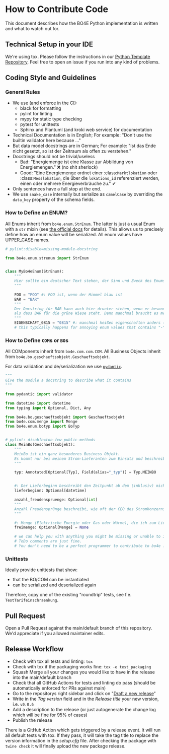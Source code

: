 # How to Contribute Code

This document describes how the BO4E Python implementation is written and what to watch out for.

## Technical Setup in your IDE

We're using tox.
Please follow the instructions in our [Python Template Repository](https://github.com/Hochfrequenz/python_template_repository#how-to-use-this-repository-on-your-machine).
Feel free to open an issue if you run into any kind of problems.

## Coding Style and Guidelines

### General Rules

- We use (and enforce in the CI):
  - black for formatting
  - pylint for linting
  - mypy for static type checking
  - pytest for unittests
  - Sphinx and Plantuml (and kroki web service) for documentation
- Technical Documentation is in English; For example: "Don't use the builtin validator here because …"
- But data model docstrings are in German; For example: "Ist das Ende nicht gesetzt, so ist der Zeitraum als offen zu verstehen."
- Docstrings should not be trivial/useless
  - Bad: "Energiemenge ist eine Klasse zur Abbildung von Energiemengen." ❌ (no shit sherlock)
  - Good: "Eine Energiemenge ordnet einer :class:`Marktlokation` oder :class:`Messlokation`, die über die `lokations_id` referenziert werden, einen oder mehrere Energieverbräuche zu." ✔
- Only sentences have a full stop at the end.
- We use `snake_case` internally but serialize as `camelCase` by overriding the `data_key` property of the schema fields.

### How to Define an ENUM?

All Enums inherit from `bo4e.enum.StrEnum`.
The latter is just a usual Enum with a `str` mixin (see [the official docs](https://docs.python.org/3/library/enum.html?highlight=strenum#others) for details).
This allows us to precisely define how an enum value will be serialized.
All enum values have UPPER_CASE names.

```python
# pylint:disable=missing-module-docstring

from bo4e.enum.strenum import StrEnum


class MyBo4eEnum(StrEnum):
    """
    Hier sollte ein deutscher Text stehen, der Sinn und Zweck des Enums beschreibt.
    """

    FOO = "FOO" #: FOO ist, wenn der Himmel blau ist
    BAR = "BAR"
    """
    Der Docstring für BAR kann auch hier drunter stehen, wenn er besonders lang ist und mehr sagen will,
    als dass BAR für die grüne Wiese steht. Denn manchmal braucht es mehr als hundert Zeichen.
    """
    EIGENSCHAFT_0815 = "0815" #: manchmal heißen eigenschaften anders (EIGENSCHAFT_0815) als sie serialisiert werden ("0815")
    # this typically happens for annoying enum values that contains "-" or start with digits
```

### How to Define `COM`s or `BO`s

All COMponents inherit from `bo4e.com.com.COM`.
All Business Objects inherit from `bo4e.bo.geschaeftsobjekt.Geschaeftsobjekt`.

For data validation and de/serialization we use [`pydantic`](https://pydantic-docs.helpmanual.io/).

```python
"""
Give the module a docstring to describe what it contains
"""

from pydantic import validator

from datetime import datetime
from typing import Optional, Dict, Any

from bo4e.bo.geschaeftsobjekt import Geschaeftsobjekt
from bo4e.com.menge import Menge
from bo4e.enum.botyp import BoTyp


# pylint: disable=too-few-public-methods
class MeinBo(Geschaeftsobjekt):
    """
    MeinBo ist ein ganz besonderes Business Objekt.
    Es kommt nur bei meinem Strom-Lieferanten zum Einsatz und beschreibt dort all die tollen Eigenschaften, die mein Verbrauchsverhalten hat.
    """

    typ: Annotated[Optional[Typ], Field(alias="_typ")] = Typ.MEINBO


    #: Der Lieferbeginn beschreibt den Zeitpunkt ab dem (inklusiv) mich ein Versorger seinen Kunden nennen darf
    lieferbeginn: Optional[datetime]

    anzahl_freudenspruenge: Optional[int]
    """
    Anzahl Freudensprünge beschreibt, wie oft der CEO des Stromkonzerns in die Luft gesprungen ist, als ich den Vertrag unterschrieben habe.
    """

    #: Menge (Elektrische Energie oder Gas oder Wärme), die ich zum Lieferbeginn umsonst erhalte
    freimenge: Optional[Menge] = None

    # we can help you with anything you might be missing or unable to implement.
    # ToDo comments are just fine.
    # You don't need to be a perfect programmer to contribute to bo4e :)

```

### Unittests

Ideally provide unittests that show:

- that the BO/COM can be instantiated
- can be serialized and deserialized again

Therefore, copy one of the existing "roundtrip" tests, see f.e. `TestTarifeinschraenkung`.

## Pull Request

Open a Pull Request against the main/default branch of this repository.
We'd appreciate if you allowed maintainer edits.

## Release Workflow

- Check with tox all tests and linting: `tox`
- Check with tox if the packaging works fine: `tox -e test_packaging`
- Squash Merge all your changes you would like to have in the release into the main/default branch
- Check that all GitHub Actions for tests and linting do pass (should be automatically enforced for PRs against main)
- Go to the repositorys right sidebar and click on "[Draft a new release](https://github.com/Hochfrequenz/BO4E-python/releases/new)"
- Write in the _Tag version_ field and in the _Release title_ your new version, i.e. `v0.0.6`
- Add a description to the release (or just autogenerate the change log which will be fine for 95% of cases)
- Publish the release

There is a GitHub Action which gets triggered by a release event.
It will run all default tests with tox.
If they pass, it will take the tag title to replace the version information in the _setup.cfg_ file.
After checking the package with `twine check` it will finally upload the new package release.
